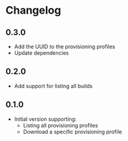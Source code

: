 # Changelog

## 0.3.0

* Add the UUID to the provisioning profiles
* Update dependencies

## 0.2.0

* Add support for listing all builds

## 0.1.0

* Initial version supporting:
  * Listing all provisioning profiles
  * Download a specific provisioning profile
